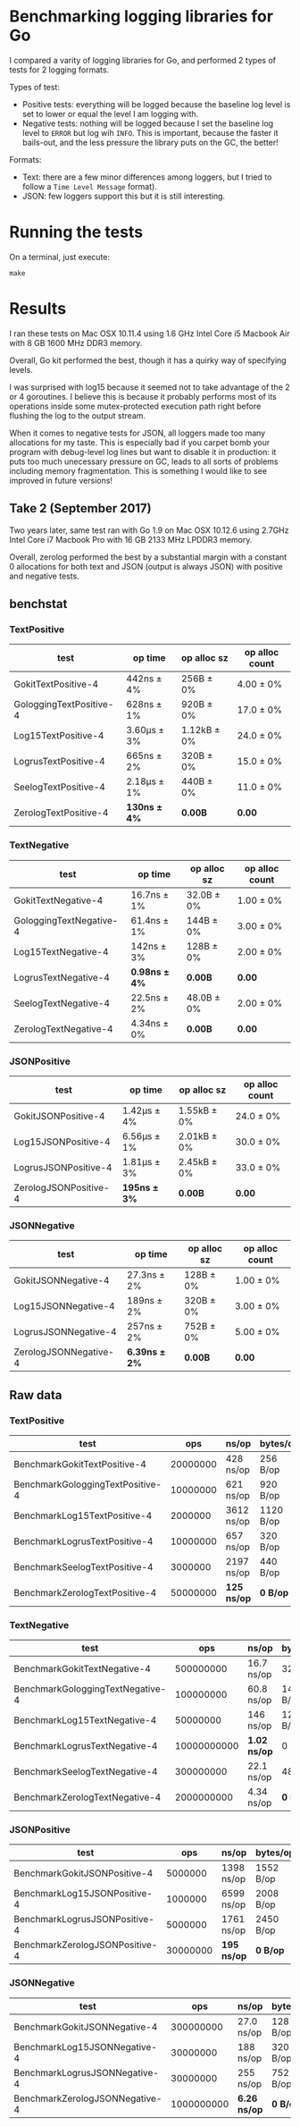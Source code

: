 # Benchmarking logging libraries for Go

I compared a varity of logging libraries for Go, and performed 2 types of tests
for 2 logging formats.

Types of test:

- Positive tests: everything will be logged because the baseline log level is
  set to lower or equal the level I am logging with.
- Negative tests: nothing will be logged because I set the baseline log level
  to ```ERROR``` but log wih ```INFO```. This is important, because the faster
  it bails-out, and the less pressure the library puts on the GC, the better!

Formats:

- Text: there are a few minor differences among loggers, but I tried to follow
  a ```Time Level Message``` format).
- JSON: few loggers support this but it is still interesting.

# Running the tests

On a terminal, just execute:

```shell
make
```

# Results

I ran these tests on Mac OSX 10.11.4 using 1.6 GHz Intel Core i5 Macbook Air
with 8 GB 1600 MHz DDR3 memory.

Overall, Go kit performed the best, though it has a quirky way of specifying
levels.

I was surprised with log15 because it seemed not to take advantage of the 2 or 4
goroutines. I believe this is because it probably performs most of its
operations inside some mutex-protected execution path right before flushing the
log to the output stream.

When it comes to negative tests for JSON, all loggers made too many allocations
for my taste. This is especially bad if you carpet bomb your program with
debug-level log lines but want to disable it in production: it puts too much
unecessary pressure on GC, leads to all sorts of problems including memory
fragmentation. This is something I would like to see improved in future
versions!

## Take 2 (September 2017)

Two years later, same test ran with Go 1.9 on Mac OSX 10.12.6 using 2.7GHz
Intel Core i7 Macbook Pro with 16 GB 2133 MHz LPDDR3 memory.

Overall, zerolog performed the best by a substantial margin with a constant
0 allocations for both text and JSON (output is always JSON) with positive and
negative tests.

## benchstat

### TextPositive

| test                    | op time        | op alloc sz  | op alloc count |
|-------------------------|----------------|--------------|----------------|
| GokitTextPositive-4     |   442ns ± 4%   |    256B ± 0% |      4.00 ± 0% |
| GologgingTextPositive-4 |   628ns ± 1%   |    920B ± 0% |      17.0 ± 0% |
| Log15TextPositive-4     |  3.60µs ± 3%   |  1.12kB ± 0% |      24.0 ± 0% |
| LogrusTextPositive-4    |   665ns ± 2%   |    320B ± 0% |      15.0 ± 0% |
| SeelogTextPositive-4    |  2.18µs ± 1%   |    440B ± 0% |      11.0 ± 0% |
| ZerologTextPositive-4   | **130ns ± 4%** | **0.00B**    |    **0.00**    |

### TextNegative

| test                    | op time         | op alloc sz | op alloc count |
|-------------------------|-----------------|-------------|----------------|
| GokitTextNegative-4     |   16.7ns ± 1%   |  32.0B ± 0% |      1.00 ± 0% |
| GologgingTextNegative-4 |   61.4ns ± 1%   |   144B ± 0% |      3.00 ± 0% |
| Log15TextNegative-4     |    142ns ± 3%   |   128B ± 0% |      2.00 ± 0% |
| LogrusTextNegative-4    | **0.98ns ± 4%** |**0.00B**    |    **0.00**    |
| SeelogTextNegative-4    |   22.5ns ± 2%   |  48.0B ± 0% |      2.00 ± 0% |
| ZerologTextNegative-4   |   4.34ns ± 0%   |**0.00B**    |    **0.00**    |

### JSONPositive

| test                    | op time        | op alloc sz | op alloc count |
|-------------------------|----------------|-------------|----------------|
| GokitJSONPositive-4     |  1.42µs ± 4%   | 1.55kB ± 0% |      24.0 ± 0% |
| Log15JSONPositive-4     |  6.56µs ± 1%   | 2.01kB ± 0% |      30.0 ± 0% |
| LogrusJSONPositive-4    |  1.81µs ± 3%   | 2.45kB ± 0% |      33.0 ± 0% |
| ZerologJSONPositive-4   | **195ns ± 3%** |**0.00B**    |    **0.00**    |

### JSONNegative

| test                    | op time         | op alloc sz | op alloc count |
|-------------------------|-----------------|-------------|----------------|
| GokitJSONNegative-4     |   27.3ns ± 2%   |   128B ± 0% |      1.00 ± 0% |
| Log15JSONNegative-4     |    189ns ± 2%   |   320B ± 0% |      3.00 ± 0% |
| LogrusJSONNegative-4    |    257ns ± 2%   |   752B ± 0% |      5.00 ± 0% |
| ZerologJSONNegative-4   | **6.39ns ± 2%** |**0.00B**    |    **0.00**    |

## Raw data

### TextPositive

| test                             | ops      | ns/op         | bytes/op    | allocs/op       |
|----------------------------------|----------|---------------|-------------|-----------------|
| BenchmarkGokitTextPositive-4     | 20000000 |   428 ns/op   |  256 B/op   |   4 allocs/op   |
| BenchmarkGologgingTextPositive-4 | 10000000 |   621 ns/op   |  920 B/op   |  15 allocs/op   |
| BenchmarkLog15TextPositive-4     |  2000000 |  3612 ns/op   | 1120 B/op   |  24 allocs/op   |
| BenchmarkLogrusTextPositive-4    | 10000000 |   657 ns/op   |  320 B/op   |  10 allocs/op   |
| BenchmarkSeelogTextPositive-4    |  3000000 |  2197 ns/op   |  440 B/op   |  11 allocs/op   |
| BenchmarkZerologTextPositive-4   | 50000000 | **125 ns/op** |  **0 B/op** | **0 allocs/op** |

### TextNegative

| test                             | ops         | ns/op          | bytes/op    | allocs/op       |
|----------------------------------|-------------|----------------|-------------|-----------------|
| BenchmarkGokitTextNegative-4     |   500000000 |   16.7 ns/op   |   32 B/op   |   1 allocs/op   |
| BenchmarkGologgingTextNegative-4 |   100000000 |   60.8 ns/op   |  144 B/op   |   2 allocs/op   |
| BenchmarkLog15TextNegative-4     |    50000000 |    146 ns/op   |  128 B/op   |   1 allocs/op   |
| BenchmarkLogrusTextNegative-4    | 10000000000 | **1.02 ns/op** |    0 B/op   |   0 allocs/op   |
| BenchmarkSeelogTextNegative-4    |   300000000 |   22.1 ns/op   |   48 B/op   |   2 allocs/op   |
| BenchmarkZerologTextNegative-4   |  2000000000 |   4.34 ns/op   |  **0 B/op** | **0 allocs/op** |

### JSONPositive

| test                           | ops      | ns/op         | bytes/op    | allocs/op       |
|--------------------------------|----------|---------------|-------------|-----------------|
| BenchmarkGokitJSONPositive-4   |  5000000 |  1398 ns/op   | 1552 B/op   |  24 allocs/op   |
| BenchmarkLog15JSONPositive-4   |  1000000 |  6599 ns/op   | 2008 B/op   |  30 allocs/op   |
| BenchmarkLogrusJSONPositive-4  |  5000000 |  1761 ns/op   | 2450 B/op   |  33 allocs/op   |
| BenchmarkZerologJSONPositive-4 | 30000000 | **195 ns/op** |  **0 B/op** | **0 allocs/op** |

### JSONNegative

| test                           | ops        | ns/op          | bytes/op   | allocs/op       |
|--------------------------------|------------|----------------|------------|-----------------|
| BenchmarkGokitJSONNegative-4   |  300000000 |   27.0 ns/op   | 128 B/op   |   1 allocs/op   |
| BenchmarkLog15JSONNegative-4   |   30000000 |    188 ns/op   | 320 B/op   |   3 allocs/op   |
| BenchmarkLogrusJSONNegative-4  |   30000000 |    255 ns/op   | 752 B/op   |   5 allocs/op   |
| BenchmarkZerologJSONNegative-4 | 1000000000 | **6.26 ns/op** | **0 B/op** | **0 allocs/op** |

